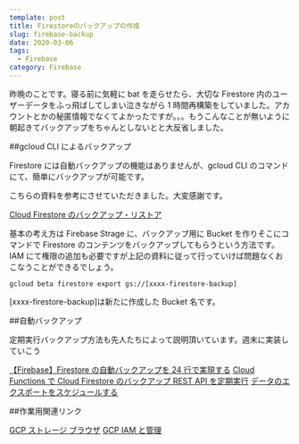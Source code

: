 ```yaml
---
template: post
title: Firestoreのバックアップの作成
slug: firebase-backup
date: 2020-03-06
tags:
  - Firebase
category: Firebase
---
```


昨晩のことです。寝る前に気軽に bat を走らせたら、大切な Firestore 内のユーザーデータをふっ飛ばしてしまい泣きながら 1 時間再構築をしていました。アカウントとかの秘匿情報でなくてよかったですが。。。もうこんなことが無いように朝起きてバックアップをちゃんとしないとと大反省しました。

##gcloud CLI によるバックアップ

Firestore には自動バックアップの機能はありませんが、gcloud CLI のコマンドにて、簡単にバックアップが可能です。

こちらの資料を参考にさせていただきました。大変感謝です。

[Cloud Firestore のバックアップ・リストア](https://medium.com/google-cloud-jp/firestore-backup-67327a74cd54)

基本の考え方は Firebase Strage に、バックアップ用に Bucket を作りそこにコマンドで Firestore のコンテンツをバックアップしてもらうという方法です。IAM にて権限の追加も必要ですが上記の資料に従って行っていけば問題なくおこなうことができるでしょう。

`gcloud beta firestore export gs://[xxxx-firestore-backup]`

[xxxx-firestore-backup]は新たに作成した Bucket 名です。

##自動バックアップ

定期実行バックアップ方法も先人たちによって説明頂いています。週末に実装していこう

[【Firebase】Firestore の自動バックアップを 24 行で実現する](https://qiita.com/yukin01/items/17ceb261db5c25a32ca0)
[Cloud Functions で Cloud Firestore のバックアップ REST API を定期実行](https://medium.com/google-cloud-jp/firesto-77272bac8762)
[データのエクスポートをスケジュールする](https://firebase.google.com/docs/firestore/solutions/schedule-export)

##作業用関連リンク

[GCP ストレージ ブラウザ](https://console.cloud.google.com/storage/browser)
[GCP IAM と管理](https://console.cloud.google.com/iam-admin/iam)
